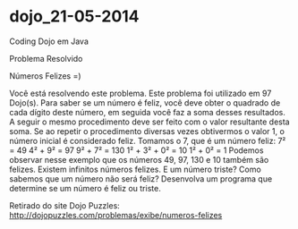 dojo_21-05-2014
===============

Coding Dojo em Java

Problema Resolvido 

Números Felizes  =)

Você está resolvendo este problema. 
Este problema foi utilizado em 97 Dojo(s).
Para saber se um número é feliz, você deve obter o quadrado de cada dígito deste número, em seguida você faz a soma desses resultados. A seguir o mesmo procedimento deve ser feito com o valor resultante desta soma. Se ao repetir o procedimento diversas vezes obtivermos o valor 1, o número inicial é considerado feliz.
Tomamos o 7, que é um número feliz:
7² = 49
4² + 9² = 97
9² + 7² = 130
1² + 3² + 0² = 10
1² + 0² = 1
Podemos observar nesse exemplo que os números 49, 97, 130 e 10 também são felizes. Existem infinitos números felizes.
E um número triste? Como sabemos que um número não será feliz?
Desenvolva um programa que determine se um número é feliz ou triste.


Retirado do site Dojo Puzzles:
http://dojopuzzles.com/problemas/exibe/numeros-felizes
